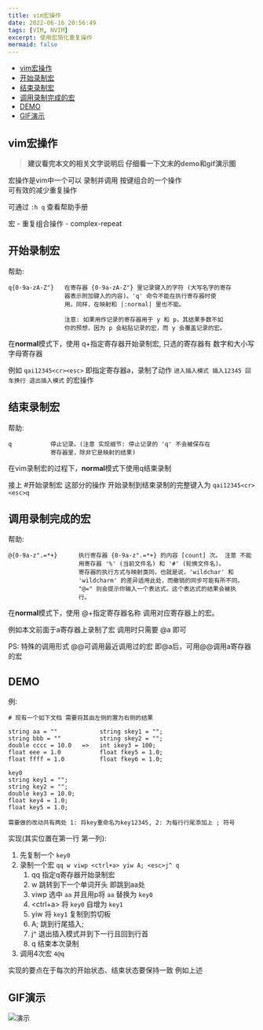 ```yaml
---
title: vim宏操作
date: 2022-06-16 20:56:49
tags: [VIM, NVIM]
excerpt: 使用宏简化重复操作
mermaid: false
---
```



<!-- markdown-toc GitLab -->

* [vim宏操作](#vim宏操作)
* [开始录制宏](#开始录制宏)
* [结束录制宏](#结束录制宏)
* [调用录制完成的宏](#调用录制完成的宏)
* [DEMO](#demo)
* [GIF演示](#gif演示)

<!-- markdown-toc -->

## vim宏操作

> **建议看完本文的相关文字说明后 仔细看一下文末的demo和gif演示图**  

宏操作是vim中一个可以 录制并调用 按键组合的一个操作  
可有效的减少重复操作  

可通过 `:h q` 查看帮助手册

宏 - 重复组合操作 - complex-repeat

## 开始录制宏

帮助:

```plaintext
q{0-9a-zA-Z"}	在寄存器 {0-9a-zA-Z"} 里记录键入的字符 (大写名字的寄存
                器表示附加键入的内容)。'q' 命令不能在执行寄存器时使
                用。同样，在映射和 |:normal| 里也不能。

                注意: 如果用作记录的寄存器用于 y 和 p，其结果多数不如
                你的预想，因为 p 会粘贴记录的宏，而 y 会覆盖记录的宏。
```

在**normal**模式下，使用 q+指定寄存器开始录制宏, 只选的寄存器有 数字和大小写字母寄存器

例如 `qai12345<cr><esc>` 即指定寄存器a，录制了动作 `进入插入模式 插入12345 回车换行 退出插入模式` 的宏操作

## 结束录制宏

帮助:

```plaintext
q			停止记录。(注意 实现细节: 停止记录的 'q' 不会被保存在
			寄存器里，除非它是映射的结果)
```

在vim录制宏的过程下，**normal**模式下使用q结束录制

接上 #开始录制宏 这部分的操作 开始录制到结束录制的完整键入为 `qai12345<cr><esc>q`

## 调用录制完成的宏

帮助:

```plaintext
@{0-9a-z".=*+}		执行寄存器 {0-9a-z".=*+} 的内容 [count] 次。 注意 不能
                    用寄存器 '%' (当前文件名) 和 '#' (轮换文件名)。
                    寄存器的执行方式与映射类同，也就是说，'wildchar' 和
                    'wildcharm' 的差异适用此处，而撤销的同步可能有所不同。
                    "@=" 则会提示你输入一个表达式。这个表达式的结果会被执
                    行。
```

在**normal**模式下，使用 @+指定寄存器名称 调用对应寄存器上的宏。

例如本文前面于a寄存器上录制了宏 调用时只需要 @a 即可

PS: 特殊的调用形式 @@可调用最近调用过的宏 即@a后，可用@@调用a寄存器的宏

## DEMO

例:

```plaintext
# 现有一个如下文档 需要将其由左侧的置为右侧的结果

string aa = ""            string skey1 = "";
string bbb = ""           string skey2 = "";
double cccc = 10.0   =>   int ikey3 = 100;
float eee = 1.0           float fkey5 = 1.0;
float ffff = 1.0          float fkey6 = 1.0;

key0
string key1 = "";
string key2 = "";
double key3 = 10.0;
float key4 = 1.0;
float key5 = 1.0;

需要做的改动共有两处 1: 将key重命名为key12345, 2: 为每行行尾添加上 ; 符号
```

实现(其实位置在第一行 第一列):  
  1. 先复制一个 `key0`
  2. 录制一个宏 `qq w viwp <ctrl+a> yiw A; <esc>j^ q`
      1. qq 指定q寄存器开始录制宏
      2. w  跳转到下一个单词开头 即跳到aa处
      3. viwp 选中 `aa` 并且用p将 `aa` 替换为 `key0`
      4. <ctrl+a> 将 `key0` 自增为 `key1`
      5. yiw 将 `key1` 复制到剪切板
      6. A; 跳到行尾插入;
      7. <esc>j^ 退出插入模式并到下一行且回到行首
      8. q 结束本次录制
  3. 调用4次宏 `4@q`

实现的要点在于每次的开始状态、结束状态要保持一致 例如上述

## GIF演示

![演示](/img/vim宏操作/001.gif)
